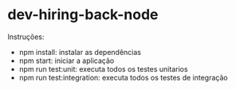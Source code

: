 # dev-hiring-back-node

Instruções:
- npm install: instalar as dependências
- npm start: iniciar a aplicação
- npm run test:unit: executa todos os testes unitarios
- npm run test:integration: executa todos os testes de integração

